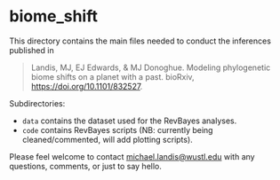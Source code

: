 # biome_shift

This directory contains the main files needed to conduct the inferences published in 

> Landis, MJ, EJ Edwards, & MJ Donoghue. Modeling phylogenetic biome shifts on a planet with a past. bioRxiv, https://doi.org/10.1101/832527.

Subdirectories:
- `data` contains the dataset used for the RevBayes analyses.
- `code` contains RevBayes scripts (NB: currently being cleaned/commented, will add plotting scripts).

Please feel welcome to contact [michael.landis@wustl.edu](mailto:michael.landis@wustl.edu) with any questions, comments, or just to say hello.

